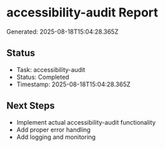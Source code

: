# accessibility-audit Report

Generated: 2025-08-18T15:04:28.365Z

## Status
- Task: accessibility-audit
- Status: Completed
- Timestamp: 2025-08-18T15:04:28.365Z

## Next Steps
- Implement actual accessibility-audit functionality
- Add proper error handling
- Add logging and monitoring
